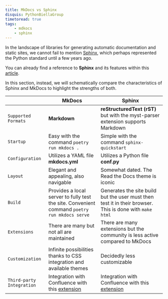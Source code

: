 ```yaml
---
title: MkDocs vs Sphinx
disquis: PythonBiellaGroup
timetoread: true
tags:
    - mdkocs
    - sphinx
---
```


In the landscape of libraries for generating automatic documentation and static sites, we cannot fail to mention [Sphinx](https://sphinx-rtd-theme.readthedocs.io/en/stable/), which perhaps represented the Python standard until a few years ago.

You can already find a reference to **Sphinx** and its features within this [article](../../learning/document_code/index.md).

In this section, instead, we will schematically compare the characteristics of Sphinx and MkDocs to highlight the strengths of both.

|                  | MkDocs                                     | Sphinx                                                                |
| --------------- | ------------------------------------------ | --------------------------------------------------------------------- |
| `Supported Formats`   | **Markdown**                               | **reStructuredText (rST)** but with the myst-parser extension supports Markdown        |
| `Startup`       | Easy with the command `poetry run mkdocs .` | Simple with the command `sphinx-quickstart`                          |
| `Configuration`| Utilizes a YAML file **mkdocs.yml**        | Utilizes a Python file **conf.py**                                   |
| `Layout`        | Elegant and appealing, also navigable     | Somewhat dated. The Read the Docs theme is iconic                     |
| `Build`         | Provides a local server to fully test the site. Convenient command `poetry run mkdocs serve` | Generates the site build but the user must then test it in their browser. This is done with `make html` |
| `Extensions`    | There are many but not all are maintained | There are many extensions but the community is less active compared to MkDocs |
| `Customization` | Infinite possibilities thanks to CSS integration and available themes | Decidedly less customizable                                |
| `Third-party Integration` | Integration with Confluence with this [extension](https://github.com/pawelsikora/mkdocs-with-confluence) | Integration with Confluence with this [extension](https://sphinxcontrib-confluencebuilder.readthedocs.io/en/stable/) |